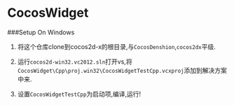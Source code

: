 CocosWidget
===========



###Setup On Windows

1. 将这个仓库clone到cocos2d-x的根目录,与``CocosDenshion``,``cocos2dx``平级.

2. 运行``cocos2d-win32.vc2012.sln``打开vs,将``CocosWidget\Cpp\proj.win32\CocosWidgetTestCpp.vcxproj``添加到解决方案中来.

3. 设置``CocosWidgetTestCpp``为启动项,编译,运行!
